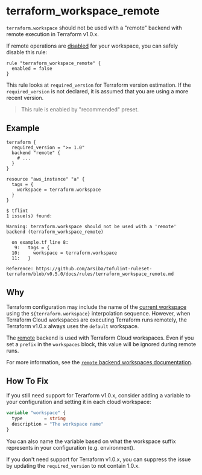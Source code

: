 # terraform_workspace_remote

`terraform.workspace` should not be used with a "remote" backend with remote execution in Terraform v1.0.x.

If remote operations are [disabled](https://developer.hashicorp.com/terraform/cloud-docs/run/remote-operations#disabling-remote-operations) for your workspace, you can safely disable this rule:

```hcl
rule "terraform_workspace_remote" {
  enabled = false
}
```

This rule looks at `required_version` for Terraform version estimation. If the `required_version` is not declared, it is assumed that you are using a more recent version.

> This rule is enabled by "recommended" preset.

## Example

```hcl
terraform {
  required_version = ">= 1.0"
  backend "remote" {
    # ...
  }
}

resource "aws_instance" "a" {
  tags = {
    workspace = terraform.workspace
  }
}
```

```
$ tflint
1 issue(s) found:

Warning: terraform.workspace should not be used with a 'remote' backend (terraform_workspace_remote)

  on example.tf line 8:
   9:   tags = {
  10:     workspace = terraform.workspace
  11:   }

Reference: https://github.com/arsiba/tofulint-ruleset-terraform/blob/v0.5.0/docs/rules/terraform_workspace_remote.md
```

## Why

Terraform configuration may include the name of the [current workspace](https://developer.hashicorp.com/terraform/language/state/workspaces#current-workspace-interpolation) using the `${terraform.workspace}` interpolation sequence. However, when Terraform Cloud workspaces are executing Terraform runs remotely, the Terraform v1.0.x always uses the `default` workspace.

The [remote](https://developer.hashicorp.com/terraform/language/settings/backends/remote) backend is used with Terraform Cloud workspaces. Even if you set a `prefix` in the `workspaces` block, this value will be ignored during remote runs.

For more information, see the [`remote` backend workspaces documentation](https://developer.hashicorp.com/terraform/language/settings/backends/remote#workspace-names).

## How To Fix

If you still need support for Terarform v1.0.x, consider adding a variable to your configuration and setting it in each cloud workspace:

```tf
variable "workspace" {
  type        = string
  description = "The workspace name" 
}
```

You can also name the variable based on what the workspace suffix represents in your configuration (e.g. environment).

If you don't need support for Terraform v1.0.x, you can suppress the issue by updating the `required_version` to not contain 1.0.x.

